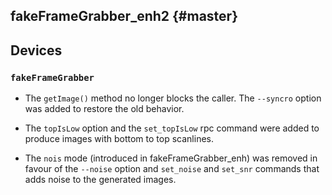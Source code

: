 fakeFrameGrabber_enh2 {#master}
---------------------

## Devices

### `fakeFrameGrabber`

* The `getImage()` method no longer blocks the caller.
  The `--syncro` option was added to restore the old behavior.

* The `topIsLow` option and the `set_topIsLow` rpc command were added to produce
  images with bottom to top scanlines.

* The `nois` mode (introduced in fakeFrameGrabber_enh) was removed in favour of
  the `--noise` option and `set_noise` and `set_snr` commands that adds noise
  to the generated images.
